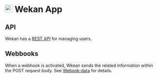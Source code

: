 # <img src="/documentation/img/wekan-logo.png" width="25px"> Wekan App

## API

Wekan has a [REST API](https://github.com/wekan/wekan/wiki/REST-API) for
managing users.

## Webbooks

When a webhook is activated, Wkean sends the related information within the POST request body.
See [Webook-data](https://github.com/wekan/wekan/wiki/Webhook-data) for details.

